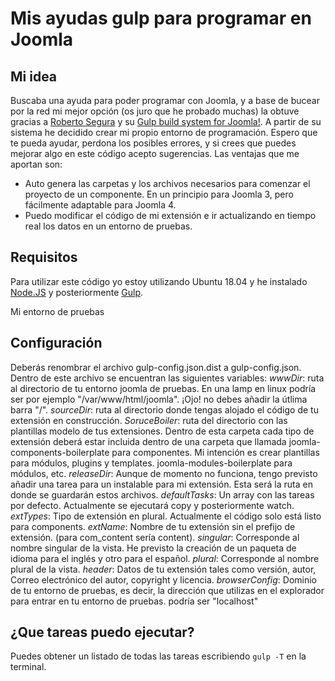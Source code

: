 # Mis ayudas gulp para programar en Joomla

## Mi idea
Buscaba una ayuda para poder programar con Joomla, y a base de bucear por la red mi mejor opción (os juro que he probado muchas) la obtuve gracias a [Roberto Segura](https://github.com/phproberto/) y su [Gulp build system for Joomla!](https://github.com/phproberto/joomla-gulp). A partir de su sistema he decidido crear mi propio entorno de programación. Espero que te pueda ayudar, perdona los posibles errores, y si crees que puedes mejorar algo en este código acepto sugerencias.
Las ventajas que me aportan son:
* Auto genera las carpetas y los archivos necesarios para comenzar el proyecto de un componente. En un principio para Joomla 3, pero fácilmente adaptable para Joomla 4.
* Puedo modificar el código de mi extensión e ir actualizando en tiempo real los datos en un entorno de pruebas.

## Requisitos
Para utilizar este código yo estoy utilizando Ubuntu 18.04 y he instalado [Node.JS](http://nodejs.org/) y posteriormente [Gulp](http://gulpjs.com/).

Mi entorno de pruebas

## Configuración
Deberás renombrar el archivo gulp-config.json.dist a gulp-config.json.
Dentro de este archivo se encuentran las siguientes variables:
*wwwDir*: ruta al directorio de tu entorno joomla de pruebas. En una lamp en linux podría ser por ejemplo "/var/www/html/joomla". ¡Ojo! no debes añadir la útlima barra "/".
*sourceDir*: ruta al directorio donde tengas alojado el código de tu extensión en construcción.
*SoruceBoiler*: ruta del directorio con las plantillas modelo de tus extensiones. Dentro de esta carpeta cada tipo de extensión deberá estar incluida dentro de una carpeta que llamada joomla-components-boilerplate para componentes. Mi intención es crear plantillas para módulos, plugins y templates. joomla-modules-boilerplate para módulos, etc.
*releaseDir*: Aunque de momento no funciona, tengo previsto añadir una tarea para un instalable para mi extensión. Esta será la ruta en donde se guardarán estos archivos.
*defaultTasks*: Un array con las tareas por defecto. Actualmente se ejecutará copy y posteriormente watch.
*extTypes*: Tipo de extensión en plural. Actualmente el código solo está listo para components.
*extName*: Nombre de tu extensión sin el prefijo de extensión. (para com_content sería content).
*singular*: Corresponde al nombre singular de la vista. He previsto la creación de un paqueta de idioma para el inglés y otro para el español.
*plural*: Corresponde al nombre plural de la vista.
*header*: Datos de tu extensión tales como versión, autor, Correo electrónico del autor, copyright y licencia.
*browserConfig*: Dominio de tu entorno de pruebas, es decir, la dirección que utilizas en el explorador para entrar en tu entorno de pruebas. podría ser "localhost"

## ¿Que tareas puedo ejecutar?

Puedes obtener un listado de todas las tareas escribiendo `gulp -T` en la terminal.